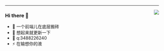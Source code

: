 ---

<img align="right" src="https://github-readme-stats.vercel.app/api?username=chen-zuo&show_icons=true">

### Hi there 👋

- 🔭 一个前端儿在底层搬砖
- 🌱 想起来就更新一下
- 💬 q:3488226240
- ⚡ 在输想你的液


